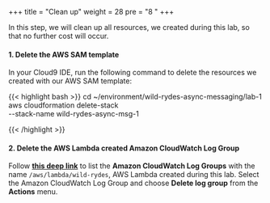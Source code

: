 +++
title = "Clean up"
weight = 28
pre = "8 "
+++

In this step, we will clean up all resources, we created during this lab, so that no further cost will occur.

#### 1. Delete the AWS SAM template

In your Cloud9 IDE, run the following command to delete the resources we created with our AWS SAM template:

{{< highlight bash >}}
cd ~/environment/wild-rydes-async-messaging/lab-1
aws cloudformation delete-stack \
    --stack-name wild-rydes-async-msg-1

{{< /highlight >}}


#### 2. Delete the AWS Lambda created Amazon CloudWatch Log Group

Follow **[this deep link](https://console.aws.amazon.com/cloudwatch/home?#logs:prefix=/aws/lambda/wild-rydes)** to list the **Amazon CloudWatch Log Groups** with the name `/aws/lambda/wild-rydes`, AWS Lambda created during this lab. Select the Amazon CloudWatch Log Group and choose **Delete log group** from the **Actions** menu.

